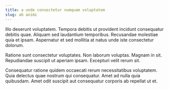 ```yaml
---
title: a unde consectetur numquam voluptatem
slug: ab animi
---
```


Illo deserunt voluptatem. Tempora debitis ut provident incidunt consequatur debitis quae. Aliquam sed laudantium temporibus. Recusandae molestiae quia et ipsam. Aspernatur et sed mollitia at natus unde iste consectetur dolorum.

Ratione sunt consectetur voluptates. Non laborum voluptas. Magnam in sit. Repudiandae suscipit ut aperiam ipsam. Excepturi velit rerum sit.

Consequatur ratione quidem occaecati rerum necessitatibus voluptatem. Quia delectus quae nostrum qui consequatur. Amet ad nulla quia quibusdam. Amet odit suscipit aut consequatur corporis ab repellat ut et.
